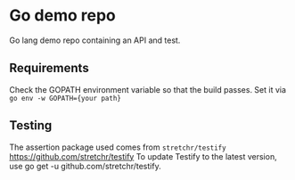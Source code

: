 # Go demo repo
Go lang demo repo containing an API and test.

## Requirements
Check the GOPATH environment variable so that the build passes. Set it via `go env -w GOPATH={your path}`

## Testing
The assertion package used comes from `stretchr/testify` https://github.com/stretchr/testify
To update Testify to the latest version, use go get -u github.com/stretchr/testify.